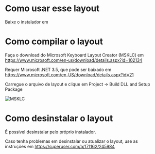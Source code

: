 # Como usar esse layout

Baixe o instalador em 

# Como compilar o layout

Faça o download do Microsoft Keyboard Layout Creator (MSKLC) em https://www.microsoft.com/en-us/download/details.aspx?id=102134

Requer Microsoft .NET 3.5, que pode ser baixado em https://www.microsoft.com/en-US/download/details.aspx?id=21

Carregue o arquivo de layout e clique em Project -> Build DLL and Setup Package

![MSKLC](https://user-images.githubusercontent.com/4236481/161195569-b1e309c8-0b29-4e13-b9d3-f66b6e62f3d8.png)

# Como desinstalar o layout

É possível desinstalar pelo próprio instalador.

Caso tenha problemas em desinstalar ou atualizar o layout, use as instruções em https://superuser.com/a/171162/245984
